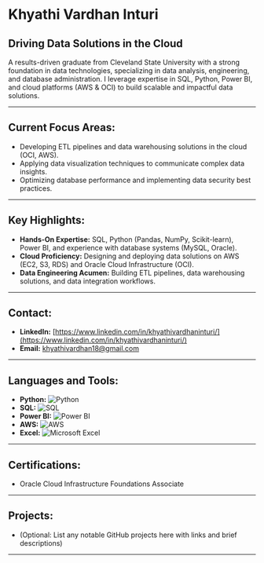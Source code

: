 #   Khyathi Vardhan Inturi

##   Driving Data Solutions in the Cloud

   A results-driven graduate from Cleveland State University with a strong foundation in data technologies, specializing in data analysis, engineering, and database administration. I leverage expertise in SQL, Python, Power BI, and cloud platforms (AWS & OCI) to build scalable and impactful data solutions.

---

##   Current Focus Areas:

   -   Developing ETL pipelines and data warehousing solutions in the cloud (OCI, AWS).
   -   Applying data visualization techniques to communicate complex data insights.
   -   Optimizing database performance and implementing data security best practices.

---

##   Key Highlights:

   -   **Hands-On Expertise:** SQL, Python (Pandas, NumPy, Scikit-learn), Power BI, and experience with database systems (MySQL, Oracle).
   -   **Cloud Proficiency:** Designing and deploying data solutions on AWS (EC2, S3, RDS) and Oracle Cloud Infrastructure (OCI).
   -   **Data Engineering Acumen:** Building ETL pipelines, data warehousing solutions, and data integration workflows.

---

##   Contact:

   -   **LinkedIn:** [https://www.linkedin.com/in/khyathivardhaninturi/](https://www.linkedin.com/in/khyathivardhaninturi/)
   -   **Email:** [khyathivardhan18@gmail.com](mailto:khyathivardhan18@gmail.com)

---

##   Languages and Tools:

   -   **Python:** ![Python](https://img.shields.io/badge/Python-3776AB?style=flat&logo=python&logoColor=white)
   -   **SQL:** ![SQL](https://img.shields.io/badge/SQL-0000CD?style=flat&logo=sql&logoColor=white)
   -   **Power BI:** ![Power BI](https://img.shields.io/badge/Power_BI-F2C811?style=flat&logo=powerbi&logoColor=black)
   -   **AWS:** ![AWS](https://img.shields.io/badge/AWS-FF9900?style=flat&logo=amazonaws&logoColor=white)
   -   **Excel:** ![Microsoft Excel](https://img.shields.io/badge/-Excel-217346?style=flat&logo=microsoft-excel&logoColor=white)

---

##   Certifications:

   -   Oracle Cloud Infrastructure Foundations Associate

---

##   Projects:

   -   (Optional: List any notable GitHub projects here with links and brief descriptions)

---
